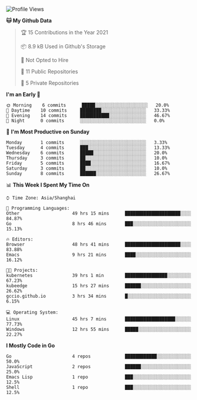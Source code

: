 <!--START_SECTION:waka-->
![Profile Views](http://img.shields.io/badge/Profile%20Views-40-blue)

**🐱 My Github Data** 

> 🏆 15 Contributions in the Year 2021
 > 
> 📦 8.9 kB Used in Github's Storage 
 > 
> 🚫 Not Opted to Hire
 > 
> 📜 11 Public Repositories 
 > 
> 🔑 5 Private Repositories  
 > 
**I'm an Early 🐤** 

```text
🌞 Morning    6 commits      █████░░░░░░░░░░░░░░░░░░░░   20.0% 
🌆 Daytime    10 commits     ████████░░░░░░░░░░░░░░░░░   33.33% 
🌃 Evening    14 commits     ███████████░░░░░░░░░░░░░░   46.67% 
🌙 Night      0 commits      ░░░░░░░░░░░░░░░░░░░░░░░░░   0.0%

```
📅 **I'm Most Productive on Sunday** 

```text
Monday       1 commits      ░░░░░░░░░░░░░░░░░░░░░░░░░   3.33% 
Tuesday      4 commits      ███░░░░░░░░░░░░░░░░░░░░░░   13.33% 
Wednesday    6 commits      █████░░░░░░░░░░░░░░░░░░░░   20.0% 
Thursday     3 commits      ██░░░░░░░░░░░░░░░░░░░░░░░   10.0% 
Friday       5 commits      ████░░░░░░░░░░░░░░░░░░░░░   16.67% 
Saturday     3 commits      ██░░░░░░░░░░░░░░░░░░░░░░░   10.0% 
Sunday       8 commits      ██████░░░░░░░░░░░░░░░░░░░   26.67%

```


📊 **This Week I Spent My Time On** 

```text
⌚︎ Time Zone: Asia/Shanghai

💬 Programming Languages: 
Other                    49 hrs 15 mins      █████████████████████░░░░   84.87% 
Go                       8 hrs 46 mins       ███░░░░░░░░░░░░░░░░░░░░░░   15.13%

🔥 Editors: 
Browser                  48 hrs 41 mins      █████████████████████░░░░   83.88% 
Emacs                    9 hrs 21 mins       ████░░░░░░░░░░░░░░░░░░░░░   16.12%

🐱‍💻 Projects: 
kubernetes               39 hrs 1 min        ████████████████░░░░░░░░░   67.23% 
kubeedge                 15 hrs 27 mins      ██████░░░░░░░░░░░░░░░░░░░   26.62% 
gccio.github.io          3 hrs 34 mins       █░░░░░░░░░░░░░░░░░░░░░░░░   6.15%

💻 Operating System: 
Linux                    45 hrs 7 mins       ███████████████████░░░░░░   77.73% 
Windows                  12 hrs 55 mins      █████░░░░░░░░░░░░░░░░░░░░   22.27%

```

**I Mostly Code in Go** 

```text
Go                       4 repos             ████████████░░░░░░░░░░░░░   50.0% 
JavaScript               2 repos             ██████░░░░░░░░░░░░░░░░░░░   25.0% 
Emacs Lisp               1 repo              ███░░░░░░░░░░░░░░░░░░░░░░   12.5% 
Shell                    1 repo              ███░░░░░░░░░░░░░░░░░░░░░░   12.5%

```



<!--END_SECTION:waka-->
